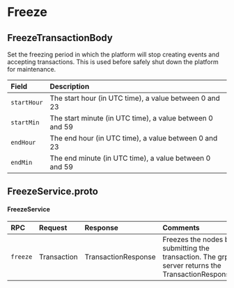 # Freeze

## FreezeTransactionBody

Set the freezing period in which the platform will stop creating events and accepting transactions. This is used before safely shut down the platform for maintenance.

| Field | Description |
| :--- | :--- |
| `startHour` | The start hour \(in UTC time\), a value between 0 and 23 |
| `startMin` | The start minute \(in UTC time\), a value between 0 and 59 |
| `endHour` | The end hour \(in UTC time\), a value between 0 and 23 |
| `endMin` | The end minute \(in UTC time\), a value between 0 and 59 |

## FreezeService.proto

#### FreezeService

| RPC | Request | Response | Comments |
| :--- | :--- | :--- | :--- |
| `freeze` | Transaction | TransactionResponse | Freezes the nodes by submitting the transaction. The grpc server returns the TransactionResponse |

